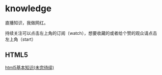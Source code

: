 # knowledge

直播知识，我做网红。

持续关注可以点击左上角的订阅（watch），想要收藏的或者给个赞的观众请点击左上角（start）

## HTML5

<a href="https://github.com/haoxunba/knowledge/issues/1">html5基本知识(未完待续)</a> 
